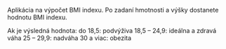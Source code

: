 Aplikácia na výpočet BMI indexu.
Po zadaní hmotnosti a výšky dostanete hodnotu BMI indexu.

Ak je výsledná hodnota:
do 18,5: podvýživa
18,5 – 24,9: ideálna a zdravá váha
25 – 29,9: nadváha
30 a viac: obezita
